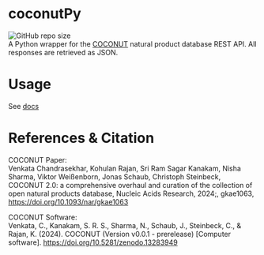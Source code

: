# coconutPy
![GitHub repo size](https://img.shields.io/github/repo-size/kenscripts/coconutPy?style=flat)  
A Python wrapper for the [COCONUT](https://coconut.naturalproducts.net/) natural product database REST API. All responses are retrieved as JSON.

# Usage
See [docs](https://github.com/kenscripts/coconutPy/blob/main/docs/coconutPy.usage.md)

# References & Citation
COCONUT Paper:  
Venkata Chandrasekhar, Kohulan Rajan, Sri Ram Sagar Kanakam, Nisha Sharma, Viktor Weißenborn, Jonas Schaub, Christoph Steinbeck, 
COCONUT 2.0: a comprehensive overhaul and curation of the collection of open natural products database, Nucleic Acids Research, 2024;, gkae1063, 
https://doi.org/10.1093/nar/gkae1063

COCONUT Software:  
Venkata, C., Kanakam, S. R. S., Sharma, N., Schaub, J., Steinbeck, C., & Rajan, K. (2024).
COCONUT (Version v0.0.1 - prerelease) [Computer software].
https://doi.org/10.5281/zenodo.13283949
